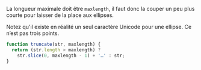 La longueur maximale doit être `maxlength`, il faut donc la couper un peu plus courte pour laisser de la place aux ellipses.

Notez qu'il existe en réalité un seul caractère Unicode pour une ellipse. Ce n’est pas trois points.

```js run
function truncate(str, maxlength) {
  return (str.length > maxlength) ? 
    str.slice(0, maxlength - 1) + '…' : str;
}
```

